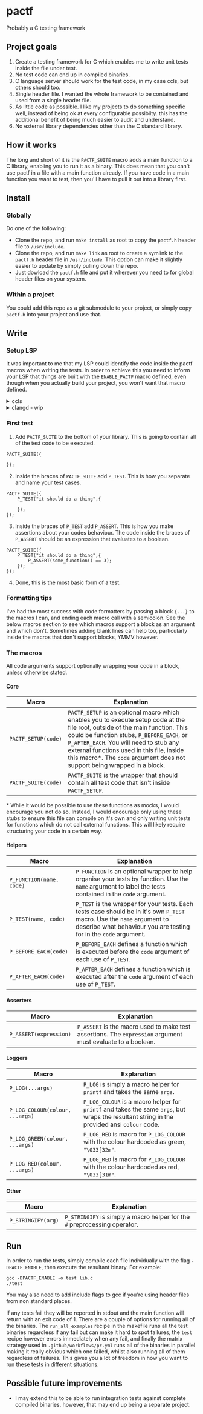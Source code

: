 # pactf

Probably a C testing framework

## Project goals

1. Create a testing framework for C which enables me to write unit tests inside the file under test.
2. No test code can end up in compiled binaries.
3. C language server should work for the test code, in my case ccls, but others should too.
4. Single header file. I wanted the whole framework to be contained and used from a single header file.
5. As little code as possible. I like my projects to do something specific well, instead of being ok at every configurable possibilty. this has the additional benefit of being much easier to audit and understand.
6. No external library dependencies other than the C standard library.

## How it works

The long and short of it is the `PACTF_SUITE` macro adds a main function to a C library, enabling you to run it as a binary. This does mean that you can't use pactf in a file with a main function already. If you have code in a main function you want to test, then you'll have to pull it out into a library first.

## Install

### Globally

Do one of the following:

- Clone the repo, and run `make install` as root to copy the `pactf.h` header file to `/usr/include`.
- Clone the repo, and run `make link` as root to create a symlink to the `pactf.h` header file in `/usr/include`. This option can make it slightly easier to update by simply pulling down the repo.
- Just dowload the `pactf.h` file and put it wherever you need to for global header files on your system.

### Within a project

You could add this repo as a git submodule to your project, or simply copy `pactf.h` into your project and use that.

## Write

### Setup LSP

It was important to me that my LSP could identify the code inside the pactf macros when writing the tests. In order to achieve this you need to inform your LSP that things are built with the `ENABLE_PACTF` macro defined, even though when you actually build your project, you won't want that macro defined.

<details>
    <summary>ccls</summary>
    You can configure ccls to recognise the code inside the pactf macros by doing one of:  
    <ul>
        <li>Setting <code>-DPACTF_ENABLE</code> when generating your <code>compile_commands.json</code>.</li>
        <li>Add <code>-DPACTF_ENABLE</code> to your <code>.ccls</code> file. See <code>examples/basic</code> for an example.</li>
    </ul>
</details>
<details>
    <summary>clangd - wip</summary>
    WIP
</details>

### First test

1. Add `PACTF_SUITE` to the bottom of your library. This is going to contain all of the test code to be executed.

```
PACTF_SUITE({

});
```

2. Inside the braces of `PACTF_SUITE` add `P_TEST`. This is how you separate and name your test cases.

```
PACTF_SUITE({
    P_TEST("it should do a thing",{

    });
});
```

3. Inside the braces of `P_TEST` add `P_ASSERT`. This is how you make assertions about your codes behaviour. The code inside the braces of `P_ASSERT` should be an expression that evaluates to a boolean.

```
PACTF_SUITE({
    P_TEST("it should do a thing",{
        P_ASSERT(some_function() == 3);
    });
});
```

4. Done, this is the most basic form of a test.

### Formatting tips

I've had the most success with code formatters by passing a block `{...}` to the macros I can, and ending each macro call with a semicolon. See the below macros section to see which macros support a block as an argument and which don't. Sometimes adding blank lines can help too, particularly inside the macros that don't support blocks, YMMV however.

### The macros

All code arguments support optionally wrapping your code in a block, unless otherwise stated.

#### Core

| Macro               | Explanation                                                                                                                                                                                                                                                                                                                                      |
| ------------------- | ------------------------------------------------------------------------------------------------------------------------------------------------------------------------------------------------------------------------------------------------------------------------------------------------------------------------------------------------ |
| `PACTF_SETUP(code)` | `PACTF_SETUP` is an optional macro which enables you to execute setup code at the file root, outside of the main function. This could be function stubs, `P_BEFORE_EACH`, or `P_AFTER_EACH`. You will need to stub any external functions used in this file, inside this macro\*. The `code` argument does not support being wrapped in a block. |
| `PACTF_SUITE(code)` | `PACTF_SUITE` is the wrapper that should contain all test code that isn't inside `PACTF_SETUP`.                                                                                                                                                                                                                                                  |

\* While it would be possible to use these functions as mocks, I would encourage you not do so. Instead, I would encourage only using these stubs to ensure this file can compile on it's own and only writing unit tests for functions which do not call external functions. This will likely require structuring your code in a certain way.

#### Helpers

| Macro                    | Explanation                                                                                                                                                                                  |
| ------------------------ | -------------------------------------------------------------------------------------------------------------------------------------------------------------------------------------------- |
| `P_FUNCTION(name, code)` | `P_FUNCTION` is an optional wrapper to help organise your tests by function. Use the `name` argument to label the tests contained in the `code` argument.                                    |
| `P_TEST(name, code)`     | `P_TEST` is the wrapper for your tests. Each tests case should be in it's own `P_TEST` macro. Use the `name` argument to describe what behaviour you are testing for in the `code` argument. |
| `P_BEFORE_EACH(code)`    | `P_BEFORE_EACH` defines a function which is executed before the `code` argument of each use of `P_TEST`.                                                                                     |
| `P_AFTER_EACH(code)`     | `P_AFTER_EACH` defines a function which is executed after the `code` argument of each use of `P_TEST`.                                                                                       |

#### Asserters

| Macro                  | Explanation                                                                                                 |
| ---------------------- | ----------------------------------------------------------------------------------------------------------- |
| `P_ASSERT(expression)` | `P_ASSERT` is the macro used to make test assertions. The `expression` argument must evaluate to a boolean. |

#### Loggers

| Macro                           | Explanation                                                                                                                                 |
| ------------------------------- | ------------------------------------------------------------------------------------------------------------------------------------------- |
| `P_LOG(...args)`                | `P_LOG` is simply a macro helper for `printf` and takes the same `args`.                                                                    |
| `P_LOG_COLOUR(colour, ...args)` | `P_LOG_COLOUR` is a macro helper for `printf` and takes the same `args`, but wraps the resultant string in the provided ansi `colour` code. |
| `P_LOG_GREEN(colour, ...args)`  | `P_LOG_RED` is macro for `P_LOG_COLOUR` with the colour hardcoded as green, `"\033[32m"`.                                                   |
| `P_LOG_RED(colour, ...args)`    | `P_LOG_RED` is macro for `P_LOG_COLOUR` with the colour hardcoded as red, `"\033[31m"`.                                                     |

#### Other

| Macro              | Explanation                                                                |
| ------------------ | -------------------------------------------------------------------------- |
| `P_STRINGIFY(arg)` | `P_STRINGIFY` is simply a macro helper for the `#` preprocessing operator. |

## Run

In order to run the tests, simply compile each file individually with the flag `-DPACTF_ENABLE`, then execute the resultant binary. For example:

```
gcc -DPACTF_ENABLE -o test lib.c
./test
```

You may also need to add include flags to gcc if you're using header files from non standard places.

If any tests fail they will be reported in stdout and the main function will return with an exit code of 1. There are a couple of options for running all of the binaries. The `run_all_examples` recipe in the makefile runs all the test binaries regardless if any fail but can make it hard to spot failures, the `test` recipe however errors immediately when any fail, and finally the matrix strategy used in `.github/workflows/pr.yml` runs all of the binaries in parallel making it really obvious which one failed, whilst also running all of them regardless of failures. This gives you a lot of freedom in how you want to run these tests in different situations.

## Possible future improvements

- I may extend this to be able to run integration tests against complete compiled binaries, however, that may end up being a separate project.
